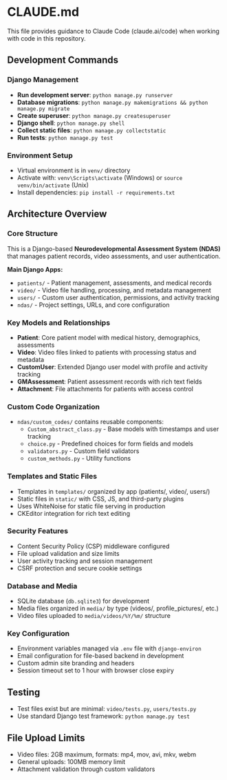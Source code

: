 # CLAUDE.md

This file provides guidance to Claude Code (claude.ai/code) when working with code in this repository.

## Development Commands

### Django Management
- **Run development server**: `python manage.py runserver`
- **Database migrations**: `python manage.py makemigrations && python manage.py migrate`
- **Create superuser**: `python manage.py createsuperuser`
- **Django shell**: `python manage.py shell`
- **Collect static files**: `python manage.py collectstatic`
- **Run tests**: `python manage.py test`

### Environment Setup
- Virtual environment is in `venv/` directory
- Activate with: `venv\Scripts\activate` (Windows) or `source venv/bin/activate` (Unix)
- Install dependencies: `pip install -r requirements.txt`

## Architecture Overview

### Core Structure
This is a Django-based **Neurodevelopmental Assessment System (NDAS)** that manages patient records, video assessments, and user authentication.

**Main Django Apps:**
- `patients/` - Patient management, assessments, and medical records
- `video/` - Video file handling, processing, and metadata management  
- `users/` - Custom user authentication, permissions, and activity tracking
- `ndas/` - Project settings, URLs, and core configuration

### Key Models and Relationships
- **Patient**: Core patient model with medical history, demographics, assessments
- **Video**: Video files linked to patients with processing status and metadata
- **CustomUser**: Extended Django user model with profile and activity tracking
- **GMAssessment**: Patient assessment records with rich text fields
- **Attachment**: File attachments for patients with access control

### Custom Code Organization
- `ndas/custom_codes/` contains reusable components:
  - `Custom_abstract_class.py` - Base models with timestamps and user tracking
  - `choice.py` - Predefined choices for form fields and models
  - `validators.py` - Custom field validators
  - `custom_methods.py` - Utility functions

### Templates and Static Files
- Templates in `templates/` organized by app (patients/, video/, users/)
- Static files in `static/` with CSS, JS, and third-party plugins
- Uses WhiteNoise for static file serving in production
- CKEditor integration for rich text editing

### Security Features
- Content Security Policy (CSP) middleware configured
- File upload validation and size limits
- User activity tracking and session management
- CSRF protection and secure cookie settings

### Database and Media
- SQLite database (`db.sqlite3`) for development
- Media files organized in `media/` by type (videos/, profile_pictures/, etc.)
- Video files uploaded to `media/videos/%Y/%m/` structure

### Key Configuration
- Environment variables managed via `.env` file with `django-environ`
- Email configuration for file-based backend in development
- Custom admin site branding and headers
- Session timeout set to 1 hour with browser close expiry

## Testing
- Test files exist but are minimal: `video/tests.py`, `users/tests.py`
- Use standard Django test framework: `python manage.py test`

## File Upload Limits
- Video files: 2GB maximum, formats: mp4, mov, avi, mkv, webm
- General uploads: 100MB memory limit
- Attachment validation through custom validators